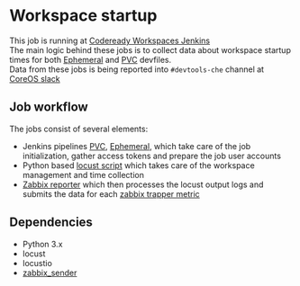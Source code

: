 # Workspace startup

This job is running at [Codeready Workspaces Jenkins](https://codeready-workspaces-jenkins.rhev-ci-vms.eng.rdu2.redhat.com/view/OSIO_CI/)  
The main logic behind these jobs is to collect data about workspace startup times for both [Ephemeral](https://codeready-workspaces-jenkins.rhev-ci-vms.eng.rdu2.redhat.com/view/OSIO_CI/job/workspace-startup-test-ephemeral/) and [PVC](https://codeready-workspaces-jenkins.rhev-ci-vms.eng.rdu2.redhat.com/view/OSIO_CI/job/workspace-startup-test/) devfiles.  
Data from these jobs is being reported into `#devtools-che` channel at [CoreOS slack](https://coreos.slack.com)  

## Job workflow

The jobs consist of several elements:  
* Jenkins pipelines [PVC](https://github.com/redhat-developer/rh-che/blob/master/.ci/workspace-startup/workspace-startup-test.groovy), [Ephemeral](https://github.com/redhat-developer/rh-che/blob/master/.ci/workspace-startup/workspace-startup-test-ephemeral.groovy), which take care of the job initialization, gather access tokens and prepare the job user accounts
* Python based [locust script](https://github.com/redhat-developer/rh-che/blob/master/.ci/workspace-startup/osioperf.py) which takes care of the workspace management and time collection
* [Zabbix reporter](https://github.com/redhat-developer/rh-che/blob/master/.ci/workspace-startup/workspace-startup-test.groovy#L57) which then processes the locust output logs and submits the data for each [zabbix trapper metric](https://zabbix.devshift.net:9443/zabbix/screenconf.php?filter_name=che-perf&filter_set=Filter)

## Dependencies

* Python 3.x
* locust
* locustio
* [zabbix_sender](https://www.zabbix.com/documentation/current/manpages/zabbix_sender)